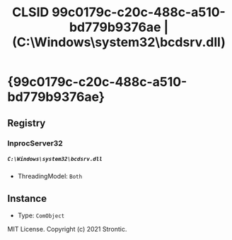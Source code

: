 ﻿---
title: "CLSID 99c0179c-c20c-488c-a510-bd779b9376ae | (C:\\Windows\\system32\\bcdsrv.dll)"
excerpt: What is COM-Object CLSID 99c0179c-c20c-488c-a510-bd779b9376ae?
---

# {99c0179c-c20c-488c-a510-bd779b9376ae}


## Registry


### InprocServer32

##### `C:\Windows\system32\bcdsrv.dll`
* ThreadingModel: `Both`

## Instance

* Type: `ComObject`

MIT License. Copyright (c) 2021 Strontic.


